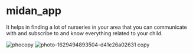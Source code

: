 # midan_app
It helps in finding a lot of nurseries in your area that you can communicate with and subscribe to and know everything related to your child.


![phocopy](https://user-images.githubusercontent.com/58075058/200169668-0092d87f-7ce7-47a0-a2b1-8412257c5995.jpg)
![photo-1629494893504-d41e26a02631 copy](https://user-images.githubusercontent.com/58075058/200169670-02e5c8d7-8f3b-4262-9576-73c89e53ca73.jpg)
